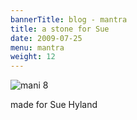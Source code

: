 ```yaml
---
bannerTitle: blog - mantra
title: a stone for Sue
date: 2009-07-25
menu: mantra
weight: 12
---
```



![mani 8](/images/mani/mani8.jpg)  

made for Sue Hyland
